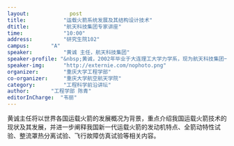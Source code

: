 ```yaml
---
layout: 			post
title:       	  "运载火箭系统发展及其结构设计技术"
dtitle:      	  "航天科技集团专家讲座"
time: 		  	  "10:00"
address:	  	  "研究生院102"
campus:	  	  "A"
speaker:	   	  "黄诚 主任，航天科技集团"
speaker-profile: "&nbsp;黄诚，2002年毕业于大连理工大学力学系，现为航天科技集团一院一部弹箭体结构研究室主任。长期从事战略导弹武器与运载火箭型号的弹箭体结构研究与设计工作，精通弹箭体壳段、贮箱、分离装置结构设计与强度分析，熟悉结构材料、制造、装配、试验的相关关键技术，承担过多项国家重大研制与研究项目，获得多项国家及科研奖励与发明专利，多次参加国际宇航联大会等国际国内会议。现为航天科技集团科技委制造技术与材料专业组成员、中国宇航学会工艺技术专委会成员、集团公司复合材料成型与加工工艺技术中心专家组成员和《宇航材料工艺》期刊编委。"
speaker-img:	  "http://externie.com/nophoto.png"
organizer:		  "重庆大学工程学部"
co-organizer:	  "重庆大学航空航天学院"
category:		  "工程科学前沿讲坛"
author:		  "工程学部 陈青"
editorInCharge:  "韦丽"
---
```

黄诚主任将以世界各国运载火箭的发展概况为背景，重点介绍我国运载火箭技术的现状及其发展，并进一步阐释我国新一代运载火箭的发动机特点、全箭动特性试验、整流罩热分离试验、飞行故障仿真试验等相关内容。
